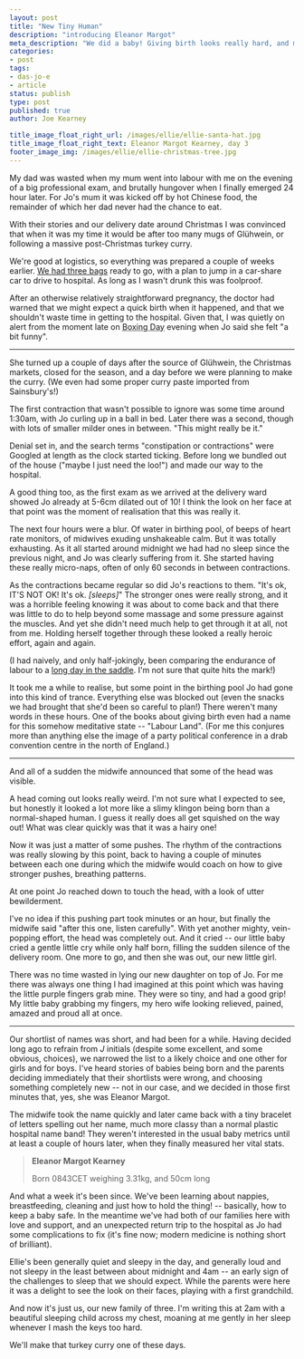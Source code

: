 ```yaml
---
layout: post
title: "New Tiny Human"
description: "introducing Eleanor Margot"
meta_description: "We did a baby! Giving birth looks really hard, and my wife is a hero. The first week of Ellie's life has been a whirlwind of hospital visits, poo, sleep deprivation, and becoming besotted with a new tiny human."
categories:
- post
tags:
- das-jo-e
- article
status: publish
type: post
published: true
author: Joe Kearney

title_image_float_right_url: /images/ellie/ellie-santa-hat.jpg
title_image_float_right_text: Eleanor Margot Kearney, day 3
footer_image_img: /images/ellie/ellie-christmas-tree.jpg
---
```


[packing-lightly]: /posts/packing-lightly
[haute-route]: /haute-route

My dad was wasted when my mum went into labour with me on the evening of a big professional exam, and brutally hungover when I finally emerged 24 hour later. For Jo's mum it was kicked off by hot Chinese food, the remainder of which her dad never had the chance to eat.

With their stories and our delivery date around Christmas I was convinced that when it was my time it would be after too many mugs of Glühwein, or following a massive post-Christmas turkey curry.

We're good at logistics, so everything was prepared a couple of weeks earlier. [We had three bags][packing-lightly] ready to go, with a plan to jump in a car-share car to drive to hospital. As long as I wasn't drunk this was foolproof.

After an otherwise relatively straightforward pregnancy, the doctor had warned that we might expect a quick birth when it happened, and that we shouldn't waste time in getting to the hospital. Given that, I was quietly on alert from the moment late on <abbr title="December 26">Boxing Day</abbr> evening when Jo said she felt "a bit funny".

***

She turned up a couple of days after the source of Glühwein, the Christmas markets, closed for the season, and a day before we were planning to make the curry. (We even had some proper curry paste imported from Sainsbury's!)

The first contraction that wasn't possible to ignore was some time around 1:30am, with Jo curling up in a ball in bed. Later there was a second, though with lots of smaller milder ones in between. "This might really be it."

Denial set in, and the search terms "constipation or contractions" were Googled at length as the clock started ticking. Before long we bundled out of the house ("maybe I just need the loo!") and made our way to the hospital.

A good thing too, as the first exam as we arrived at the delivery ward showed Jo already at 5-6cm dilated out of 10! I think the look on her face at that point was the moment of realisation that this was really it.

The next four hours were a blur. Of water in birthing pool, of beeps of heart rate monitors, of midwives exuding unshakeable calm. But it was totally exhausting. As it all started around midnight we had had no sleep since the previous night, and Jo was clearly suffering from it. She started having these really micro-naps, often of only 60 seconds in between contractions.

As the contractions became regular so did Jo's reactions to them. "It's ok, IT'S NOT OK! It's ok. _[sleeps]_" The stronger ones were really strong, and it was a horrible feeling knowing it was about to come back and that there was little to do to help beyond some massage and some pressure against the muscles. And yet she didn't need much help to get through it at all, not from me. Holding herself together through these looked a really heroic effort, again and again.

(I had naively, and only half-jokingly, been comparing the endurance of labour to a [long day in the saddle][haute-route]. I'm not sure that quite hits the mark!)

It took me a while to realise, but some point in the birthing pool Jo had gone into this kind of trance. Everything else was blocked out (even the snacks we had brought that she'd been so careful to plan!) There weren't many words in these hours. One of the books about giving birth even had a name for this somehow meditative state -- "Labour Land". (For me this conjures more than anything else the image of a party political conference in a drab convention centre in the north of England.)

***

And all of a sudden the midwife announced that some of the head was visible.

A head coming out looks really weird. I'm not sure what I expected to see, but honestly it looked a lot more like a slimy klingon being born than a normal-shaped human. I guess it really does all get squished on the way out! What was clear quickly was that it was a hairy one!

Now it was just a matter of some pushes. The rhythm of the contractions was really slowing by this point, back to having a couple of minutes between each one during which the midwife would coach on how to give stronger pushes, breathing patterns.

At one point Jo reached down to touch the head, with a look of utter bewilderment.

I've no idea if this pushing part took minutes or an hour, but finally the midwife said "after this one, listen carefully". With yet another mighty, vein-popping effort, the head was completely out. And it cried -- our little baby cried a gentle little cry while only half born, filling the sudden silence of the delivery room. One more to go, and then she was out, our new little girl.

There was no time wasted in lying our new daughter on top of Jo. For me there was always one thing I had imagined at this point which was having the little purple fingers grab mine. They were so tiny, and had a good grip! My little baby grabbing my fingers, my hero wife looking relieved, pained, amazed and proud all at once.

***

Our shortlist of names was short, and had been for a while. Having decided long ago to refrain from _J_ initials (despite some excellent, and some obvious, choices), we narrowed the list to a likely choice and one other for girls and for boys. I've heard stories of babies being born and the parents deciding immediately that their shortlists were wrong, and choosing something completely new -- not in our case, and we decided in those first minutes that, yes, she was Eleanor Margot.

The midwife took the name quickly and later came back with a tiny bracelet of letters spelling out her name, much more classy than a normal plastic hospital name band! They weren't interested in the usual baby metrics until at least a couple of hours later, when they finally measured her vital stats.

> **Eleanor Margot Kearney**
>
> Born 0843CET weighing 3.31kg, and 50cm long

And what a week it's been since. We've been learning about nappies, breastfeeding, cleaning and just how to hold the thing! -- basically, how to keep a baby safe. In the meantime we've had both of our families here with love and support, and an unexpected return trip to the hospital as Jo had some complications to fix (it's fine now; modern medicine is nothing short of brilliant).

Ellie's been generally quiet and sleepy in the day, and generally loud and not sleepy in the least between about midnight and 4am -- an early sign of the challenges to sleep that we should expect. While the parents were here it was a delight to see the look on their faces, playing with a first grandchild.

And now it's just us, our new family of three. I'm writing this at 2am with a beautiful sleeping child across my chest, moaning at me gently in her sleep whenever I mash the keys too hard.

We'll make that turkey curry one of these days.
